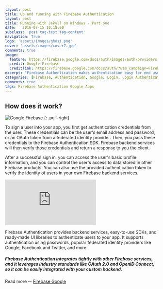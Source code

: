 ```yaml
---
layout: post
title: Up and running with Firebase Authentication
layout: post
title: Running with Jekyll on Windows - Part one
date:   2016-07-15 10:18:00
subclass: 'post tag-test tag-content'
navigation: True
logo: 'assets/images/ghost.png'
cover: 'assets/images/cover7.jpg'
comments: true
image:
  feature: https://firebase.google.com/docs/auth/images/auth-providers.png
  credit: Google Firebase
  creditlink: https://firebase.google.com/docs/auth/?utm_campaign=Firebase_announcement_education_general_en_05-18-16_&utm_source=Firebase&utm_medium=yt-desc
excerpt: "Firebase Authentication makes authentication easy for end users and developers. It allows you to focus on your users, and not the sign-in infrastructure to support them."
categories: [Firebase, Authentication, Google, Login, Login Authentication]
comments: true
tags: Firebase Authentication Google Apps
---
```



## How does it work?

![Google Firebase](https://firebase.google.com/docs/auth/images/auth-providers.png)
{: .pull-right}

To sign a user into your app, you first get authentication credentials from the user. These credentials can be the user's email address and password, or an OAuth token from a federated identity provider. Then, you pass these credentials to the Firebase Authentication SDK. Firebase backend services will then verify those credentials and return a response to you the client.

After a successful sign in, you can access the user's basic profile information, and you can control the user's access to data stored in other Firebase products. You can also use the provided authentication token to verify the identity of users in your own Firebase backend services.

<div class="embed-responsive embed-responsive-16by9">
<iframe class="embed-responsive-item" src="https://www.youtube.com/embed/8sGY55yxicA" frameborder="0" allowfullscreen></iframe>
</div>

Firebase Authentication provides backend services, easy-to-use SDKs, and ready-made UI libraries to authenticate users to your app. It supports authentication using passwords, popular federated identity providers like Google, Facebook and Twitter, and more.

##### Firebase Authentication integrates tightly with other Firebase services, and it leverages industry standards like OAuth 2.0 and OpenID Connect, so it can be easily integrated with your custom backend.


Read more -- [Firebase Google](https://firebase.google.com/docs/auth/?utm_campaign=Firebase_announcement_education_general_en_05-18-16_&utm_source=Firebase&utm_medium=yt-desc)
